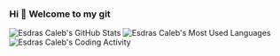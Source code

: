 ### Hi 👋 Welcome to my git

<!--
**EsdrasCaleb/esdrascaleb** is a ✨ _special_ ✨ repository because its `README.md` (this file) appears on your GitHub profile.

Here are some ideas to get you started:

- 🔭 I’m currently working on UFRN
- 🌱 I’m currently learning Game Programing
- 👯 I’m looking to collaborate on Game Programing
- 🤔 I’m looking for help with Game Programing
- 💬 Ask me about PHP and Moodle Programing
- 📫 How to reach me: twitter.com/edrascaleb
- 😄 Pronouns: -/-
- ⚡ Fun fact: Shit Happens
-->
![Esdras Caleb's GitHub Stats](https://github-readme-stats-sigma-five.vercel.app/api?username=esdrascaleb&show_icons=true&hide_border=true)
![Esdras Caleb's Most Used Languages](https://github-readme-stats-sigma-five.vercel.app/api/top-langs/?username=esdrascaleb&layout=compact&hide_border=true&hide=csharp)
![Esdras Caleb's Coding Activity](https://github-readme-stats-sigma-five.vercel.app/api/wakatime?username=YOUR_WAKATIME_USERNAME)


